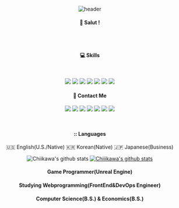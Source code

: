 <div align="center"> 

  ![header](https://capsule-render.vercel.app/api?type=cylinder&color=000000&height=150&section=header&text=Chiiikawa&fontColor=ffffff&fontSize=70&animation=fadeIn&fontAlignY=55)
  <br/>
  ####  :wave: Salut !
  <br/>
  <br/>
  
  ####  :computer: Skills

  <br/>
  
  <a href="https://www.unrealengine.com/en-US/unreal-engine-5?gclid=CjwKCAiA98WrBhAYEiwA2WvhOqf8MSRRVD8eQxQm5UTxwYQlxvVgvieSPi5xux5n4aRVeotRCDIEnhoCneQQAvD_BwE"><img src="https://img.shields.io/badge/Unreal-0E1128?style=for-the-badge&logo=unrealengine&logoColor=white"/></a>
  <img src="https://img.shields.io/badge/C++-00599C?style=for-the-badge&logo=cplusplus&logoColor=white">
  <a href="https://azure.microsoft.com/en-us"><img src="https://img.shields.io/badge/Azure-0078D4?style=for-the-badge&logo=microsoftazure&logoColor=white"/></a>
  <a href="https://www.docker.com/"><img src="https://img.shields.io/badge/Docker-2496ED?style=for-the-badge&logo=docker&logoColor=white"/></a>
  <a href="https://aws.amazon.com/free/?nc1=h_ls&all-free-tier.sort-by=item.additionalFields.SortRank&all-free-tier.sort-order=asc&awsf.Free%20Tier%20Types=*all&awsf.Free%20Tier%20Categories=*all"><img src="https://img.shields.io/badge/AWS-232F3E?style=for-the-badge&logo=aws&logoColor=white"/></a>
  <a href="https://www.oracle.com/kr/java/technologies/downloads/"><img src="https://img.shields.io/badge/JAVA-007396?style=for-the-badge&logo=java&logoColor=white"></a>
  <a href="https://www.python.org/"><img src="https://img.shields.io/badge/Python-3776AB?style=for-the-badge&logo=python&logoColor=white"/></a>
  <br/>
  
  ####  :postbox: Contact Me
  
  <a href="https://github.com/Chiiikawa"><img src="https://img.shields.io/badge/github-181717?style=for-the-badge&logo=github&logoColor=white&link=https://github.com/Chiiikawa"/></a>
  <a href="https://discord.gg/sH739SpSDt"><img src="https://img.shields.io/badge/Discord-5865F2?style=for-the-badge&logo=discord&logoColor=white"/></a>
  <a href="https://steamcommunity.com/profiles/76561198114704409/"><img src="https://img.shields.io/badge/Steam-000000?style=for-the-badge&logo=steam&logoColor=white"/></a>
  <img src="https://img.shields.io/badge/PlayStation-003791?style=for-the-badge&logo=playstation&logoColor=white"/>
  <a href="https://twitter.com/dev_Chiiikawa"><img src="https://img.shields.io/badge/X-000000?style=for-the-badge&logo=x&logoColor=white"/></a>
  <a href="https://open.kakao.com/o/seVSlnWf"><img src="https://img.shields.io/badge/KakaoTalk-FFCD00?style=for-the-badge&logo=kakaotalk&logoColor=white"/></a>
  <a href="https://twitter.com/dev_Chiiikawa"><img src="https://img.shields.io/badge/velog-181717?style=for-the-badge&logo=velog&logoColor=white"/></a>

  <br/>

  ####   :: Languages
  🇺🇸 English(U.S./Native)
  🇰🇷 Korean(Native) 
  🇯🇵 Japanese(Business)

  ![Chiikawa's github stats](https://github-readme-stats.vercel.app/api?username=Chiiikawa&show_icons=true)
  [![Chiiikawa's github stats](https://github-readme-stats.vercel.app/api/top-langs/?username=Chiiikawa&show_icons=true&hide_border=true&title_color=004386&icon_color=004386&layout=compact)](https://github.com/chiiikawa)


####   Game Programmer(Unreal Engine) <br/>
####   Studying Webprogramming(FrontEnd&DevOps Engineer) <br/>
####   Computer Science(B.S.) & Economics(B.S.) <br/>
####   
</div>
